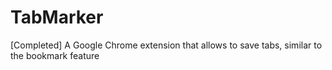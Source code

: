 # TabMarker
 [Completed] A Google Chrome extension that allows to save tabs, similar to the bookmark feature
